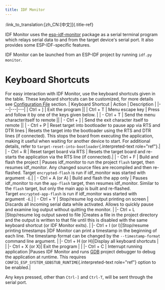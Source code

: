 ```yaml
---
title: IDF Monitor
---
```


:link\_to\_translation:[zh\_CN:\[中文\]]{.title-ref}

IDF Monitor uses the [esp-idf-monitor]() package as a serial terminal
program which relays serial data to and from the target device\'s serial
port. It also provides some ESP-IDF-specific features.

IDF Monitor can be launched from an ESP-IDF project by running
`idf.py monitor`.

Keyboard Shortcuts
==================

For easy interaction with IDF Monitor, use the keyboard shortcuts given
in the table. These keyboard shortcuts can be customized, for more
details see [Configuration File]() section.
| Keyboard Shortcut | Action          | Description |
|---|---|---|
| Ctrl + \]              | Exit the program     ||
| Ctrl + T               | Menu escape key      | Press and follow it by one of the keys given below.       |
| - Ctrl + T             | Send the menu characteritself to remote                             ||
| - Ctrl + \]            | Send the exit  character itself to remote                           ||
| - Ctrl + P             | Reset target into bootloader to pause app via RTS and DTR lines     | Resets the target into the bootloader using the RTS and DTR lines (if connected). This stops the board from executing the application, making it useful when waiting for another device to start. For additional details, refer to `target-reset-into-bootloader`{.interpreted-text role="ref"}.|
| - Ctrl + R             | Reset target board via RTS                                          | Resets the target board and re-starts the application via the RTS line (if connected).|
| - Ctrl + F             | Build and flash the project                                         | Pauses idf\_monitor to run the project `flash` target, then resumes idf\_monitor. Any changed source files are recompiled and then re-flashed. Target `encrypted-flash` is run if idf\_monitor was started with argument `-E`.|
| - Ctrl + A (or A)      | Build and flash the app only                                        | Pauses idf\_monitor to run the `app-flash` target, then resumes idf\_monitor. Similar to the `flash` target, but only the main app is built and re-flashed. Target `encrypted-app-flash` is run if idf\_monitor was started with argument `-E`.|
| - Ctrl + Y             | Stop/resume log output printing on screen                           | Discards all incoming serial data  while activated. Allows to quickly pause and examine log output without quitting the monitor.  |
|- Ctrl + L |Stop/resume log output saved to file            |Creates a file in the project directory and the output is written to that file until this is disabled with the same keyboard shortcut (or IDF Monitor exits).                        |
|- Ctrl + I (or I)|Stop/resume printing timestamps  |IDF Monitor can print a timestamp in the beginning of each line. The timestamp format can be changed by the `--timestamp-format` command line argument.                              |
|- Ctrl + H (or H)|Display all keyboard shortcuts     | |
|- Ctrl + X (or X)| Exit the program | |
|- Ctrl + C | Interrupt running application |Pauses IDF Monitor and runs [GDB]() project debugger to debug the application at runtime. This requires `CONFIG_ESP_SYSTEM_GDBSTUB_RUNTIME`{.interpreted-text role="ref"} option to be enabled.|

Any keys pressed, other than `Ctrl-]` and `Ctrl-T`, will be sent through
the serial port.
